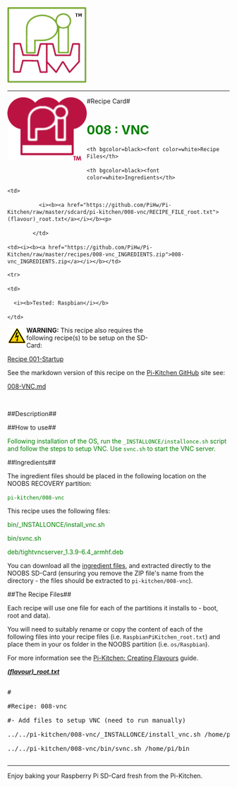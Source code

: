 <!-- How to use comments in these files -->

<!-- ---------------------------------- -->

<!--Comments have been put in this file so that they can be automatically generated.



[How to customise the Markdown documents](CustomMarkdown.md)-->

<!--Template 03/01/2015-->































<img src="https://raw.githubusercontent.com/PiHw/Pi-Kitchen/master/markdown_source/markdown/img/pihwlogotm.png" width=180 />

<hr>



<img style="float:left" src="https://raw.githubusercontent.com/PiHw/Pi-Kitchen/master/markdown_source/markdown/img/PiKitchenRecipe.png" width=180 />

#Recipe Card#



<font color = GREEN>

<h1>008 : VNC</h1>

</font>



<table style="width:35%" align="right" >

  <tr>

    <th bgcolor=black><font color=white>Recipe Files</th>

    <th bgcolor=black><font color=white>Ingredients</th>

  </tr>

  <tr>

    <td>

              <i><b><a href="https://github.com/PiHw/Pi-Kitchen/raw/master/sdcard/pi-kitchen/008-vnc/RECIPE_FILE_root.txt">(flavour)_root.txt</a></i></b><p>

            </td>		

    <td><i><b><a href="https://github.com/PiHw/Pi-Kitchen/raw/master/recipes/008-vnc_INGREDIENTS.zip">008-vnc_INGREDIENTS.zip</a></i></b></td>

  </tr>

    <tr>

    <td>

      <i><b>Tested: Raspbian</i></b>

    </td>

  </tr>

  </table>



<img style="float:left" src="https://raw.githubusercontent.com/PiHw/Pi-Kitchen/master/markdown_source/markdown/img/warn.png" height=40/>

<b>WARNING:</b> This recipe also requires the following recipe(s) to be setup on the SD-Card:<p>

<font color = GREEN>

<a href="https://github.com/PiHw/Pi-Kitchen/raw/master/recipe/Recipe 001-Startup">Recipe 001-Startup</a><p>

</font>



See the markdown version of this recipe on the <a href="https://github.com/PiHw/Pi-Kitchen">Pi-Kitchen GitHub</a> site see:

<a href="https://github.com/PiHw/Pi-Kitchen/blob/master/recipes/008-vnc_RECIPE_CARD.md">008-VNC.md</a>



<br>





##Description##

<font color = GREEN>

</font>



##How to use##

<font color = GREEN>

Following installation of the OS, run the `_INSTALLONCE/installonce.sh` script and follow the steps to setup VNC. Use `svnc.sh` to start the VNC server.<p><p>

</font>



##Ingredients##

The ingredient files should be placed in the following location on the NOOBS RECOVERY partition:<p>



<font color = GREEN>

<code>pi-kitchen/008-vnc</code><p>

</font>



This recipe uses the following files:<p>

<font color = GREEN>

bin/_INSTALLONCE/install_vnc.sh<p> bin/svnc.sh<p>deb/tightvncserver_1.3.9-6.4_armhf.deb<p><p>

</font>





You can download all the <a href="https://github.com/PiHw/Pi-Kitchen/raw/master/recipes/008-vnc_INGREDIENTS.zip">ingredient files</a>, and extracted directly to the NOOBS SD-Card (ensuring you remove the ZIP file's name from the directory - the files should be extracted to <code>pi-kitchen/008-vnc</code>).<p>



##The Recipe Files##

Each recipe will use one file for each of the partitions it installs to - boot, root and data).<p>





You will need to suitably rename or copy the content of each of the following files into your recipe files (i.e. <code>RaspbianPiKitchen_root.txt</code>) and place them in your os folder in the NOOBS partition (i.e. <code>os/Raspbian</code>).<p>



For more information see the <a href="http://pihw.wordpress.com/guides/pi-kitchen/creatingflavours">Pi-Kitchen: Creating Flavours</a> guide.<p>





<i><b><a href="https://github.com/PiHw/Pi-Kitchen/raw/master/sdcard/pi-kitchen/008-vnc/RECIPE_FILE_root.txt">(flavour)_root.txt</a></i></b>

<pre>

#

#Recipe: 008-vnc

#- Add files to setup VNC (need to run manually)

../../pi-kitchen/008-vnc/_INSTALLONCE/install_vnc.sh /home/pi/bin/_INSTALLONCE

../../pi-kitchen/008-vnc/bin/svnc.sh /home/pi/bin

</pre>







<hr>



Enjoy baking your Raspberry Pi SD-Card fresh from the Pi-Kitchen.<p>



<!--========================END FILE================-->

